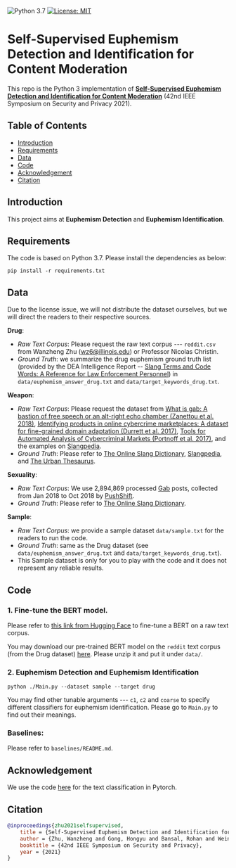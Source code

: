 ![Python 3.7](https://img.shields.io/badge/python-3.7-green.svg)
[![License: MIT](https://img.shields.io/badge/License-MIT-yellow.svg)](https://opensource.org/licenses/MIT)

# Self-Supervised Euphemism Detection and Identification for Content Moderation
This repo is the Python 3 implementation of __[Self-Supervised Euphemism Detection and Identification for Content Moderation](https://arxiv.org/pdf/2103.16808.pdf)__ (42nd IEEE Symposium on Security and Privacy 2021).


## Table of Contents
- [Introduction](#Introduction)
- [Requirements](#Requirements)
- [Data](#Data)
- [Code](#Code)
- [Acknowledgement](#Acknowledgement)
- [Citation](#Citation)


## Introduction
This project aims at __Euphemism Detection__ and __Euphemism Identification__. 


## Requirements
The code is based on Python 3.7. Please install the dependencies as below:  
```
pip install -r requirements.txt
```


## Data
Due to the license issue, we will not distribute the dataset ourselves, but we will direct the readers to their respective sources.  

__Drug__: 
- _Raw Text Corpus_: Please request the raw text corpus --- `reddit.csv` from Wanzheng Zhu (wz6@illinois.edu) or Professor Nicolas Christin.
- _Ground Truth_: we summarize the drug euphemism ground truth list (provided by the DEA Intelligence Report -- [Slang Terms and Code Words: A Reference for Law Enforcement Personnel](https://www.dea.gov/sites/default/files/2018-07/DIR-022-18.pdf)) in `data/euphemism_answer_drug.txt` and `data/target_keywords_drug.txt`. 

__Weapon__: 
- _Raw Text Corpus_: Please request the dataset from [What is gab: A bastion of free speech or an alt-right echo chamber (Zanettou et al. 2018)](https://dl.acm.org/doi/pdf/10.1145/3184558.3191531), [Identifying products in online cybercrime marketplaces: A dataset for fine-grained domain adaptation (Durrett et al. 2017)](https://www.aclweb.org/anthology/D17-1275.pdf), [Tools for Automated Analysis of Cybercriminal Markets (Portnoff et al. 2017)](https://dl.acm.org/doi/pdf/10.1145/3038912.3052600), and the examples on [Slangpedia](https://slangpedia.org/). 
- _Ground Truth_:  Please refer to [The Online Slang Dictionary](http://onlineslangdictionary.com/), [Slangpedia](https://slangpedia.org/), and [The Urban Thesaurus](https://urbanthesaurus.org/).  

__Sexuality__: 
- _Raw Text Corpus_: We use 2,894,869 processed [Gab](https://gab.com/) posts, collected from Jan 2018 to Oct 2018 by [PushShift](https://files.pushshift.io/gab/). 
- _Ground Truth_: Please refer to [The Online Slang Dictionary](http://onlineslangdictionary.com/).  

__Sample__:
- _Raw Text Corpus_: we provide a sample dataset `data/sample.txt` for the readers to run the code.
- _Ground Truth_: same as the Drug dataset (see `data/euphemism_answer_drug.txt` and `data/target_keywords_drug.txt`).  
- This Sample dataset is only for you to play with the code and it does not represent any reliable results. 


## Code
### 1. Fine-tune the BERT model. 
Please refer to [this link from Hugging Face](https://github.com/huggingface/transformers/tree/master/examples/language-modeling) to fine-tune a BERT on a raw text corpus.

You may download our pre-trained BERT model on the `reddit` text corpus (from the Drug dataset) [here](https://drive.google.com/file/d/1kLZ0IWchWywXaxs61Vk6-eFmlx2rexU3/view?usp=sharing). Please unzip it and put it under `data/`.

### 2. Euphemism Detection and Euphemism Identification
```
python ./Main.py --dataset sample --target drug  
```
You may find other tunable arguments --- `c1`, `c2` and `coarse` to specify different classifiers for euphemism identification. 
Please go to `Main.py` to find out their meanings. 


### Baselines:
Please refer to `baselines/README.md`. 


## Acknowledgement
We use the code [here](https://github.com/prakashpandey9/Text-Classification-Pytorch) for the text classification in Pytorch. 


## Citation
```bibtex
@inproceedings{zhu2021selfsupervised,
    title = {Self-Supervised Euphemism Detection and Identification for Content Moderation},
    author = {Zhu, Wanzheng and Gong, Hongyu and Bansal, Rohan and Weinberg, Zachary and Christin, Nicolas and Fanti, Giulia and Bhat, Suma},
    booktitle = {42nd IEEE Symposium on Security and Privacy},
    year = {2021}
}
```
